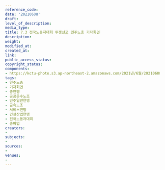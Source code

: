 ```yaml
---
reference_code: 
date: '20210608'
draft: 
level_of_description: 
media_type: 
title: 7.3 전국노동자대회 투쟁선포 민주노총 기자회견
description: 
weight: 
modified_at: 
created_at: 
link: 
public_access_status: 
copyright_status: 
components:
- https://kctu-photo.s3.ap-northeast-2.amazonaws.com/2021년/6월/20210608-7.3+전국노동자대회+투쟁선포+민주노총+기자회견_민주노총_기자회견_총연맹_공공운수노조_민주일반연맹_금속노조_서비스연맹_건설산업연맹_전국노동자대회_총파업/_1D20052.jpg
tags:
- 민주노총
- 기자회견
- 총연맹
- 공공운수노조
- 민주일반연맹
- 금속노조
- 서비스연맹
- 건설산업연맹
- 전국노동자대회
- 총파업
creators:
- 
subjects:
- 
sources:
- 
venues:
- 
---
```

